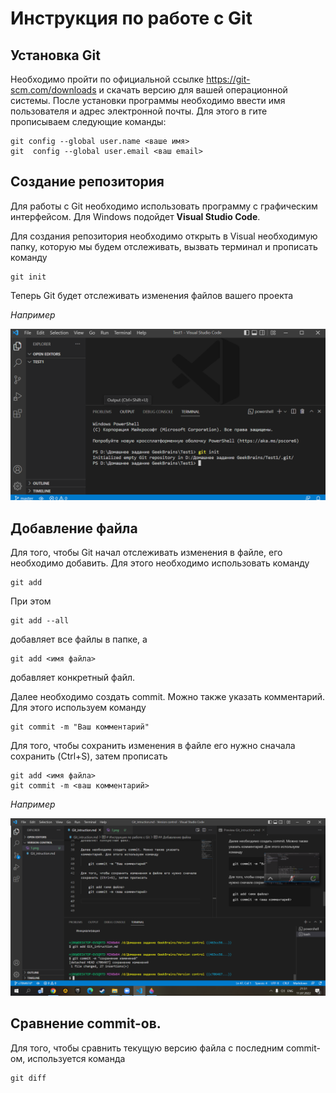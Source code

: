 # Инструкция по работе с Git

## Установка Git

Необходимо пройти по официальной ссылке https://git-scm.com/downloads и скачать версию для вашей операционной системы. После установки программы необходимо ввести имя пользователя и адрес электронной почты. Для этого в гите прописываем следующие команды:

    git config --global user.name <ваше имя>
    git  config --global user.email <ваш email>

## Создание репозитория

Для работы с Git необходимо использовать программу с графическим интерфейсом. Для Windows подойдет **Visual Studio Code**.

Для создания репозитория необходимо открыть в Visual необходимую папку, которую мы будем отслеживать, вызвать терминал и прописать команду 

    git init

Теперь Git будет отслеживать изменения файлов вашего проекта

*Например*

![Например](1.png)

## Добавление файла 

Для того, чтобы Git начал отслеживать изменения в файле, его необходимо добавить. Для этого необходимо использовать команду

    git add

При этом 

    git add --all

добавляет все файлы в папке, а

    git add <имя файла>

добавляет конкретный файл.

Далее необходимо создать commit. Можно также указать комментарий. Для этого используем команду

    git commit -m "Ваш комментарий"

Для того, чтобы сохранить изменения в файле его нужно сначала сохранить (Ctrl+S), затем прописать 

    git add <имя файла>
    git commit -m <ваш комментарий>

*Например*

![Например](2.png)

## Сравнение commit-ов.

Для того, чтобы сравнить текущую версию файла с последним commit-ом, используется команда

    git diff


